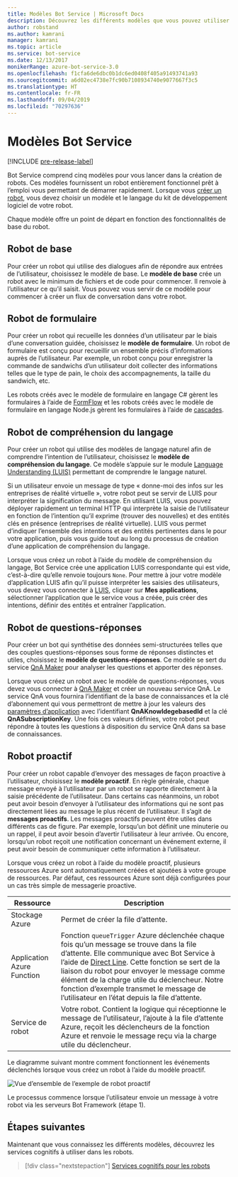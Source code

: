 ```yaml
---
title: Modèles Bot Service | Microsoft Docs
description: Découvrez les différents modèles que vous pouvez utiliser pour créer un robot à l’aide de Bot Service.
author: robstand
ms.author: kamrani
manager: kamrani
ms.topic: article
ms.service: bot-service
ms.date: 12/13/2017
monikerRange: azure-bot-service-3.0
ms.openlocfilehash: f1cfa6de6dbc0b1dc6ed0408f405a91493741a93
ms.sourcegitcommit: a6d02ec4738e7fc90b7108934740e9077667f3c5
ms.translationtype: HT
ms.contentlocale: fr-FR
ms.lasthandoff: 09/04/2019
ms.locfileid: "70297636"
---
```

# <a name="bot-service-templates"></a>Modèles Bot Service

[!INCLUDE [pre-release-label](includes/pre-release-label-v3.md)]

Bot Service comprend cinq modèles pour vous lancer dans la création de robots. Ces modèles fournissent un robot entièrement fonctionnel prêt à l’emploi vous permettant de démarrer rapidement. Lorsque vous [créer un robot](bot-service-quickstart.md), vous devez choisir un modèle et le langage du kit de développement logiciel de votre robot.

Chaque modèle offre un point de départ en fonction des fonctionnalités de base du robot. 

## <a name="basic-bot"></a>Robot de base
Pour créer un robot qui utilise des dialogues afin de répondre aux entrées de l’utilisateur, choisissez le modèle de base. Le **modèle de base** crée un robot avec le minimum de fichiers et de code pour commencer. Il renvoie à l’utilisateur ce qu’il saisit. Vous pouvez vous servir de ce modèle pour commencer à créer un flux de conversation dans votre robot.

## <a name="form-bot"></a>Robot de formulaire
Pour créer un robot qui recueille les données d’un utilisateur par le biais d’une conversation guidée, choisissez le **modèle de formulaire**. Un robot de formulaire est conçu pour recueillir un ensemble précis d’informations auprès de l’utilisateur. Par exemple, un robot conçu pour enregistrer la commande de sandwichs d’un utilisateur doit collecter des informations telles que le type de pain, le choix des accompagnements, la taille du sandwich, etc.

Les robots créés avec le modèle de formulaire en langage C# gèrent les formulaires à l’aide de [FormFlow](dotnet/bot-builder-dotnet-formflow.md) et les robots créés avec le modèle de formulaire en langage Node.js gèrent les formulaires à l’aide de [cascades](nodejs/bot-builder-nodejs-dialog-waterfall.md).

## <a name="language-understanding-bot"></a>Robot de compréhension du langage
Pour créer un robot qui utilise des modèles de langage naturel afin de comprendre l’intention de l’utilisateur, choisissez le **modèle de compréhension du langage**. Ce modèle s’appuie sur le module <a href="https://www.luis.ai" target="_blank">Language Understanding (LUIS)</a> permettant de comprendre le langage naturel.

Si un utilisateur envoie un message de type « donne-moi des infos sur les entreprises de réalité virtuelle », votre robot peut se servir de LUIS pour interpréter la signification du message. En utilisant LUIS, vous pouvez déployer rapidement un terminal HTTP qui interprète la saisie de l’utilisateur en fonction de l’intention qu’il exprime (trouver des nouvelles) et des entités clés en présence (entreprises de réalité virtuelle). LUIS vous permet d’indiquer l’ensemble des intentions et des entités pertinentes dans le pour votre application, puis vous guide tout au long du processus de création d’une application de compréhension du langage.

Lorsque vous créez un robot à l’aide du modèle de compréhension du langage, Bot Service crée une application LUIS correspondante qui est vide, c’est-à-dire qu’elle renvoie toujours `None`. Pour mettre à jour votre modèle d’application LUIS afin qu’il puisse interpréter les saisies des utilisateurs, vous devez vous connecter à <a href="https://www.luis.ai" target="_blank">LUIS</a>, cliquer sur **Mes applications**, sélectionner l’application que le service vous a créée, puis créer des intentions, définir des entités et entraîner l’application.

## <a name="question-and-answer-bot"></a>Robot de questions-réponses
Pour créer un bot qui synthétise des données semi-structurées telles que des couples questions-réponses sous forme de réponses distinctes et utiles, choisissez le **modèle de questions-réponses**. Ce modèle se sert du service <a href="https://qnamaker.ai">QnA Maker</a> pour analyser les questions et apporter des réponses. 

Lorsque vous créez un robot avec le modèle de questions-réponses, vous devez vous connecter à <a href="https://qnamaker.ai">QnA Maker</a> et créer un nouveau service QnA. Le service QnA vous fournira l’identifiant de la base de connaissances et la clé d’abonnement qui vous permettront de mettre à jour les valeurs des [paramètres d’application](bot-service-manage-settings.md) avec l’identifiant **QnAKnowldegebasedId** et la clé **QnASubscriptionKey**. Une fois ces valeurs définies, votre robot peut répondre à toutes les questions à disposition du service QnA dans sa base de connaissances.

## <a name="proactive-bot"></a>Robot proactif
Pour créer un robot capable d’envoyer des messages de façon proactive à l’utilisateur, choisissez le **modèle proactif**. En règle générale, chaque message envoyé à l’utilisateur par un robot se rapporte directement à la saisie précédente de l’utilisateur. Dans certains cas néanmoins, un robot peut avoir besoin d’envoyer à l’utilisateur des informations qui ne sont pas directement liées au message le plus récent de l’utilisateur. Il s’agit de **messages proactifs**. Les messages proactifs peuvent être utiles dans différents cas de figure. Par exemple, lorsqu’un bot définit une minuterie ou un rappel, il peut avoir besoin d’avertir l’utilisateur à leur arrivée. Ou encore, lorsqu’un robot reçoit une notification concernant un événement externe, il peut avoir besoin de communiquer cette information à l’utilisateur. 

Lorsque vous créez un robot à l’aide du modèle proactif, plusieurs ressources Azure sont automatiquement créées et ajoutées à votre groupe de ressources. Par défaut, ces ressources Azure sont déjà configurées pour un cas très simple de messagerie proactive. 

| Ressource | Description |
|----|----|
| Stockage Azure | Permet de créer la file d’attente. |
| Application Azure Function | Fonction `queueTrigger` Azure déclenchée chaque fois qu’un message se trouve dans la file d’attente. Elle communique avec Bot Service à l’aide de [Direct Line](https://docs.microsoft.com/bot-framework/rest-api/bot-framework-rest-direct-line-3-0-concepts). Cette fonction se sert de la liaison du robot pour envoyer le message comme élément de la charge utile du déclencheur. Notre fonction d’exemple transmet le message de l’utilisateur en l’état depuis la file d’attente.
| Service de robot | Votre robot. Contient la logique qui réceptionne le message de l’utilisateur, l’ajoute à la file d’attente Azure, reçoit les déclencheurs de la fonction Azure et renvoie le message reçu via la charge utile du déclencheur. |

Le diagramme suivant montre comment fonctionnent les événements déclenchés lorsque vous créez un robot à l’aide du modèle proactif.

![Vue d’ensemble de l’exemple de robot proactif](~/media/bot-proactive-diagram.png)

Le processus commence lorsque l’utilisateur envoie un message à votre robot via les serveurs Bot Framework (étape 1).

## <a name="next-steps"></a>Étapes suivantes
Maintenant que vous connaissez les différents modèles, découvrez les services cognitifs à utiliser dans les robots.

> [!div class="nextstepaction"]
> [Services cognitifs pour les robots](bot-service-concept-intelligence.md)
